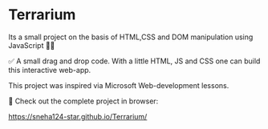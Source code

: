 # Terrarium

Its a small project on the basis of HTML,CSS and DOM manipulation using JavaScript 🌵🌱

✅ A small drag and drop code. With a little HTML, JS and CSS one can build this interactive web-app.

This project was inspired via Microsoft Web-development lessons.

🌿 Check out the complete project in browser:

https://sneha124-star.github.io/Terrarium/

